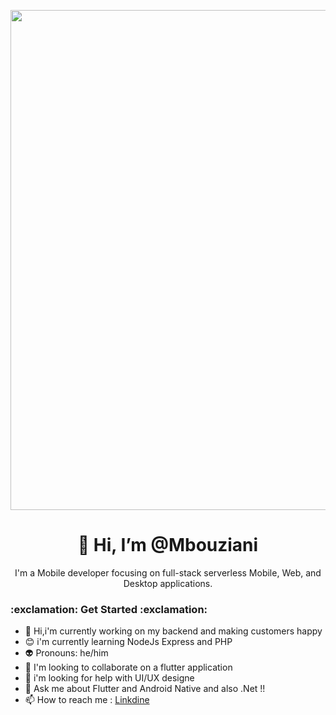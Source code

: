 <p align="center">
   <img src="https://user-images.githubusercontent.com/82768399/153909548-751d002e-b07b-481a-bd2d-7914d3b01f5c.png" width="800" >
 

</p>
<h1 align="center">👋 Hi, I’m @Mbouziani</h1>  
<div width="300" align="center">
I'm a Mobile developer  focusing on full-stack serverless Mobile, Web, and Desktop applications.
</div>

<h3 align="left"> :exclamation: Get Started :exclamation:</h3>  



- 👋 Hi,i'm currently working on my backend and making customers happy 
- :blush: i'm currently learning NodeJs Express and PHP
- :alien:  Pronouns: he/him
- :speech_balloon: I'm looking to collaborate on a flutter application
- :anger: i'm looking for help with UI/UX designe
- :love_letter: Ask me about Flutter and Android Native and also .Net !!
- 📫 How to reach me : [Linkdine](https://www.linkedin.com/in/bouziani-mohammed-10003319a/)

<!---
Mbouziani/Mbouziani is a ✨ special ✨ repository because its `README.md` (this file) appears on your GitHub profile.
You can click the Preview link to take a look at your changes.
--->
